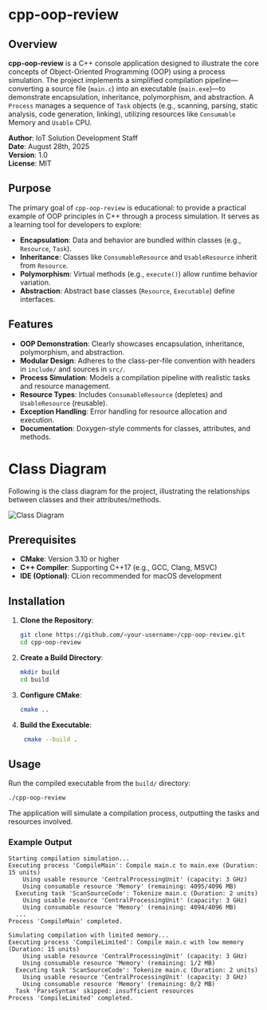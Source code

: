 # cpp-oop-review

## Overview

**cpp-oop-review** is a C++ console application designed to illustrate the core concepts of Object-Oriented Programming (OOP) using a process simulation. The project implements a simplified compilation pipeline—converting a source file (`main.c`) into an executable (`main.exe`)—to demonstrate encapsulation, inheritance, polymorphism, and abstraction. A `Process` manages a sequence of `Task` objects (e.g., scanning, parsing, static analysis, code generation, linking), utilizing resources like `Consumable` Memory and `Usable` CPU.

**Author**: IoT Solution Development Staff  
**Date**: August 28th, 2025  
**Version**: 1.0  
**License**: MIT

## Purpose

The primary goal of `cpp-oop-review` is educational: to provide a practical example of OOP principles in C++ through a process simulation. It serves as a learning tool for developers to explore:
- **Encapsulation**: Data and behavior are bundled within classes (e.g., `Resource`, `Task`).
- **Inheritance**: Classes like `ConsumableResource` and `UsableResource` inherit from `Resource`.
- **Polymorphism**: Virtual methods (e.g., `execute()`) allow runtime behavior variation.
- **Abstraction**: Abstract base classes (`Resource`, `Executable`) define interfaces.

## Features

- **OOP Demonstration**: Clearly showcases encapsulation, inheritance, polymorphism, and abstraction.
- **Modular Design**: Adheres to the class-per-file convention with headers in `include/` and sources in `src/`.
- **Process Simulation**: Models a compilation pipeline with realistic tasks and resource management.
- **Resource Types**: Includes `ConsumableResource` (depletes) and `UsableResource` (reusable).
- **Exception Handling**: Error handling for resource allocation and execution.
- **Documentation**: Doxygen-style comments for classes, attributes, and methods.

# Class Diagram
Following is the class diagram for the project, illustrating the relationships between classes and their attributes/methods.

![Class Diagram](https://www.plantuml.com/plantuml/proxy?src=https://raw.githubusercontent.com/upc-pre-202520-1asi0572-sandbox/cpp-oop-review/refs/heads/master/docs/class-diagram.md?token=GHSAT0AAAAAAC7JG2V4DUHG4SPXXYVLWI3MZ7JPZKQ)
## Prerequisites

- **CMake**: Version 3.10 or higher
- **C++ Compiler**: Supporting C++17 (e.g., GCC, Clang, MSVC)
- **IDE (Optional)**: CLion recommended for macOS development

## Installation

1. **Clone the Repository**:
   ```bash
   git clone https://github.com/<your-username>/cpp-oop-review.git
   cd cpp-oop-review
   ```
2. **Create a Build Directory**:
   ```bash
   mkdir build
   cd build
   ```
3. **Configure CMake**:
   ```bash
   cmake ..
   ```
4. **Build the Executable**:
   ```bash
    cmake --build .
    ```
## Usage
Run the compiled executable from the `build/` directory:
```bash
./cpp-oop-review
```
The application will simulate a compilation process, outputting the tasks and resources involved.
### Example Output
```plaintext
Starting compilation simulation...
Executing process 'CompileMain': Compile main.c to main.exe (Duration: 15 units)
    Using usable resource 'CentralProcessingUnit' (capacity: 3 GHz)
    Using consumable resource 'Memory' (remaining: 4095/4096 MB)
  Executing task 'ScanSourceCode': Tokenize main.c (Duration: 2 units)
    Using usable resource 'CentralProcessingUnit' (capacity: 3 GHz)
    Using consumable resource 'Memory' (remaining: 4094/4096 MB)
  ...
Process 'CompileMain' completed.

Simulating compilation with limited memory...
Executing process 'CompileLimited': Compile main.c with low memory (Duration: 15 units)
    Using usable resource 'CentralProcessingUnit' (capacity: 3 GHz)
    Using consumable resource 'Memory' (remaining: 1/2 MB)
  Executing task 'ScanSourceCode': Tokenize main.c (Duration: 2 units)
    Using usable resource 'CentralProcessingUnit' (capacity: 3 GHz)
    Using consumable resource 'Memory' (remaining: 0/2 MB)
  Task 'ParseSyntax' skipped: insufficient resources
Process 'CompileLimited' completed.
```
